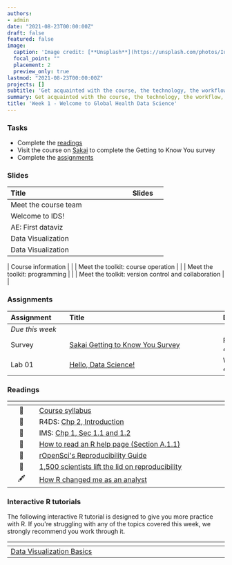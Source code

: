 ```yaml
---
authors:
- admin
date: "2021-08-23T00:00:00Z"
draft: false
featured: false
image:
  caption: 'Image credit: [**Unsplash**](https://unsplash.com/photos/IuLgi9PWETU)'
  focal_point: ""
  placement: 2
  preview_only: true
lastmod: "2021-08-23T00:00:00Z"
projects: []
subtitle: 'Get acquainted with the course, the technology, the workflow, and the skills you will acquire throughout the semester :toolbox:'
summary: Get acquainted with the course, the technology, the workflow, and the skills you will acquire throughout the semester.
title: 'Week 1 - Welcome to Global Health Data Science'
---
```


### Tasks

- Complete the [readings](/post/01-week/#readings)
- Visit the course on [Sakai](https://www.sakai.duke.edu) to complete the Getting to Know You survey
- Complete the [assignments](/post/01-week/#assignments)


### Slides

| <div style="width:250px;text-align:left">Title</div> |  <div style="width:80px;text-align:center">Slides</div> |
|:---------------------|:--------:|
|  Meet the course team |   | 
| Welcome to IDS!       | [<span style="color: #4b5357;"><i class="fas fa-desktop fa-lg"></i></span>](https://amy-herring.github.io/slides-sta198fall2021/week-01/w1-d01-welcome/w1-l01-welcome.html#1)  | 
| AE: First dataviz    |  [<span style="color: #4b5357;"><i class="fas fa-desktop fa-lg"></i></span>](https://ids-s1-20.github.io/slides/week-01/w1-d02-your-turn-unvotes-covid/w1-d02-your-turn-unvotes-covid.html#1) | 
| Data Visualization      | [<span style="color: #4b5357;"><i class="fas fa-desktop fa-lg"></i></span>](https://amy-herring.github.io/slides-sta198fall2021/week-02/w1-d05-viz-cat/w2-l02-viz-cat.html#1)  | 
| Data Visualization      | [<span style="color: #4b5357;"><i class="fas fa-desktop fa-lg"></i></span>](https://amy-herring.github.io/slides-sta198fall2021/week-02/w1-d05-viz-cat/w2-l02-viz-cat.html#1)  | 

|  Course information   | [<span style="color: #4b5357;"><i class="fas fa-desktop fa-lg"></i></span>](https://ids-s1-20.github.io/slides/week-01/w1-d03-course-information/w1-d03-course-information.html#1) |
|  Meet the toolkit: course operation     | [<span style="color: #4b5357;"><i class="fas fa-desktop fa-lg"></i></span>](https://ids-s1-20.github.io/slides/week-01/w1-d04-toolkit-course/w1-d04-toolkit-course.html#1) | 
|  Meet the toolkit: programming     | [<span style="color: #4b5357;"><i class="fas fa-desktop fa-lg"></i></span>](https://ids-s1-20.github.io/slides/week-01/w1-d05-toolkit-r/w1-d05-toolkit-r.html#1) |
|  Meet the toolkit: version control and collaboration      | [<span style="color: #4b5357;"><i class="fas fa-desktop fa-lg"></i></span>](https://ids-s1-20.github.io/slides/week-01/w1-d05-toolkit-git/w1-d06-toolkit-git.html#1) | 

### Assignments

| <div style="width:120px;text-align:left">Assignment</div> | <div style="width:340px;text-align:left">Title</div> | <div style="width:200px;text-align:left">Due</div> |
|:---|:---|:---|
| *Due this week* | | |
| Survey | [Sakai Getting to Know You Survey](https://sakai.duke.edu) | Friday, August 27, 4:00pm |
| Lab 01 | [Hello, Data Science!](https://ids-s1-20.github.io/labs/lab-00/lab-00-hello-ids.html) | Wednesday, August 25, 4:00pm |

### Readings

| <div style="width:50px"></div>  | <div style="width:420px"></div>  |  <div style="width:200px"></div> |
|:---:|:---|:---:|
| :page_facing_up: | [Course syllabus](https://introds.org/) | **Required** | 
| :open_book: | R4DS: [Chp 2, Introduction](https://r4ds.had.co.nz/explore-intro.html) | **Required** |
| :open_book: | IMS: [Chp 1, Sec 1.1 and 1.2](https://openintro-ims.netlify.app/data-hello.html) | **Required** |
| :page_facing_up: | [How to read an R help page (Section A.1.1)](https://socviz.co/appendix.html#a-little-more-about-r) | Optional | 
| :page_facing_up: | [rOpenSci's Reproducibility Guide](https://ropensci.github.io/reproducibility-guide/sections/introduction/) | Optional |
| :page_facing_up: | [1,500 scientists lift the lid on reproducibility](https://www.nature.com/news/1-500-scientists-lift-the-lid-on-reproducibility-1.19970) | Optional |
|  :fountain_pen:  | [How R changed me as an analyst](https://nhsrcommunity.com/blog/how-r-changed-me-as-an-analyst/) | Optional


### Interactive R tutorials

The following interactive R tutorial is designed to give you more practice with R. If you're struggling with any of the topics covered this week, we strongly recommend you work through it.

|  <div style="width:480px"></div>  |  <div style="width:200px"></div>  |
|:---|:---|
| [Data Visualization Basics](https://rstudio.cloud/learn/primers/1.1) | Extra practice |
